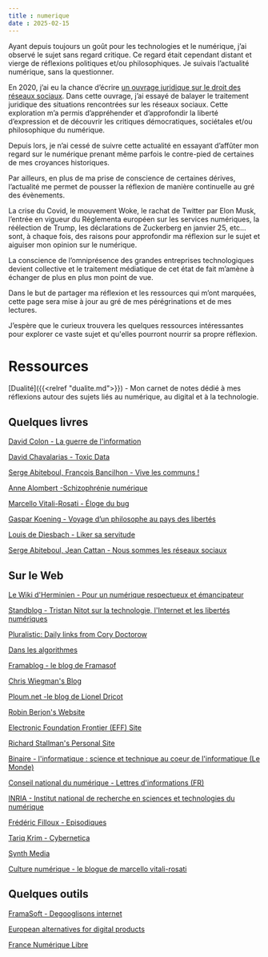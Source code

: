 ```yaml
---
title : numerique
date : 2025-02-15
---
```


Ayant depuis toujours un goût pour les technologies et le numérique, j’ai observé le sujet sans regard critique. Ce regard était cependant distant et vierge de réflexions politiques et/ou philosophiques. Je suivais l’actualité numérique, sans la questionner.

En 2020, j’ai eu la chance d’écrire [un ouvrage juridique sur le droit des réseaux sociaux](https://www.larcier-intersentia.com/fr/droit-reseaux-sociaux-9782807926196.html). Dans cette ouvrage, j’ai essayé de balayer le traitement juridique des situations rencontrées sur les réseaux sociaux. Cette exploration m’a permis d’appréhender et d’approfondir la liberté d’expression et de découvrir les critiques démocratiques, sociétales et/ou philosophique du numérique.

Depuis lors, je n’ai cessé de suivre cette actualité en essayant d’affûter mon regard sur le numérique prenant même parfois le contre-pied de certaines de mes croyances historiques.

Par ailleurs, en plus de ma prise de conscience de certaines dérives, l’actualité me permet de pousser la réflexion de manière continuelle au gré des évènements.

La crise du Covid, le mouvement Woke, le rachat de Twitter par Elon Musk, l’entrée en vigueur du Réglementa européen sur les services numériques, la réélection de Trump, les déclarations de Zuckerberg en janvier 25, etc… sont, à chaque fois, des raisons pour approfondir ma réflexion sur le sujet et aiguiser mon opinion sur le numérique.

La conscience de l’omniprésence des grandes entreprises technologiques devient collective et le traitement médiatique de cet état de fait m’amène à échanger de plus en plus mon point de vue.

Dans le but de partager ma réflexion et les ressources qui m’ont marquées, cette page sera mise à jour au gré de mes pérégrinations et de mes lectures.

J’espère que le curieux trouvera les quelques ressources intéressantes pour explorer ce vaste sujet et qu'elles pourront nourrir sa propre réflexion.

# Ressources

[Dualité]({{<relref "dualite.md">}}) - Mon carnet de notes dédié à mes réflexions autour des sujets liés au numérique, au digital et à la technologie. 

## Quelques livres

[David Colon - La guerre de l'information](https://www.tallandier.com/livre/la-guerre-de-linformation/) 

[David Chavalarias - Toxic Data](https://editions.flammarion.com/toxic-data/9782080488305) 

[Serge Abiteboul, François Bancilhon - Vive les communs !](https://www.odilejacob.fr/catalogue/sciences/informatique/vive-les-communs-numeriques-_9782415007980.php)

[Anne Alombert -Schizophrénie numérique](https://www.editions-allia.com/fr/livre/961/schizophrenie-numerique)

[Marcello Vitali-Rosati - Éloge du bug](https://www.editions-zones.fr/livres/eloge-du-bug)

[Gaspar Koening - Voyage d’un philosophe au pays des libertés](https://editions-observatoire.com/livre/Voyages-d%27un-philosophe-aux-pays-des-libertes/176) 

[Louis de Diesbach -  Liker sa servitude](https://fypeditions.com/liker-sa-servitude) 

[Serge Abiteboul, Jean Cattan - Nous sommes les réseaux sociaux](https://www.odilejacob.fr/catalogue/sciences/informatique/nous-sommes-les-reseaux-sociaux_9782415001704.php)

## Sur le Web

[Le Wiki d'Herminien - Pour un numérique respectueux et émancipateur](https://wiki.pcet.link/accueil) 

[Standblog - Tristan Nitot sur la technologie, l'Internet et les libertés numériques](https://www.standblog.org/blog/)

[Pluralistic: Daily links from Cory Doctorow](https://pluralistic.net/)

[Dans les algorithmes](https://danslesalgorithmes.net/)

[Framablog - le blog de Framasof](https://framablog.org/)

[Chris Wiegman's Blog](https://chriswiegman.com/)

[Ploum.net -le blog de Lionel Dricot](https://ploum.net/index_all.html)

[Robin Berjon's Website](https://berjon.com/) 

[Electronic Foundation Frontier (EFF) Site](https://www.eff.org/) 

[Richard Stallman's Personal Site](https://stallman.org/) 

[Binaire - l'informatique : science et technique au coeur de l'informatique (Le Monde)](https://www.lemonde.fr/blog/binaire/) 

[Conseil national du numérique - Lettres d'informations (FR)](https://cnnumerique.fr/lettres-dinformations)

[INRIA - Institut national de recherche en sciences et technologies du numérique ](https://inria.fr/fr/actualites-recherche-savoir-numerique)

[Frédéric Filloux - Episodiques](https://www.episodiqu.es/)

[Tariq Krim - Cybernetica](https://www.cybernetica.fr/tag/newsletter/) 

[Synth Media](https://synthmedia.fr/) 

[Culture numérique - le blogue de marcello vitali-rosati](https://blog.sens-public.org/marcellovitalirosati/)


## Quelques outils 

[FramaSoft - Degooglisons internet](https://degooglisons-internet.org/fr/)

[European alternatives for digital products](https://european-alternatives.eu/)

[France Numérique Libre](https://france-numerique-libre.org/ressources/) 

